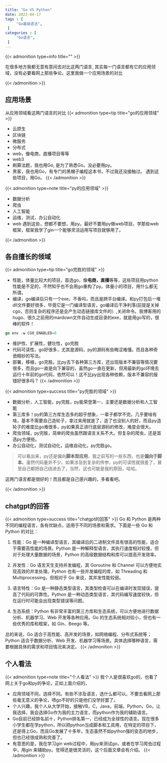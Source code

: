 ```yaml
---
title: "Go VS Python"
date: 2023-04-17
tags : [                                    
     "Go基础语法",
 ]
categories : [                              
     "Go语言",
 ]
---
```


{{< admonition type=info title=""  >}}

 在很多地方我都无意有意间去对比这两门语言, 其实每一门语言都有它的应用领域，没有必要看网上那些争论。这里我做一个应用场景的对比

{{< /admonition >}}

## 应用场景

从应用领域看这两门语言的对比
{{< admonition type=tip title="go的应用领域"  >}}
-   云原生
-   区块链
-   微服务
-   分布式
-   web，像电商，直播项目等等
-   web3
-   刷算法题，我也用Go, 是为了熟悉Go。没必要用py。
-   黑客，我也用Go，有专门的黑帽子编程这本书，不过我还没接触过。
遇到这些项目，用Go。
{{< /admonition >}}


{{< admonition type=note  title="py的应用领域"  >}}

-   数据分析
-   爬虫
-   人工智能
-   运维，测试，办公自动化
-   web
遇到这些，想都不要想，用py。最好不要用py做web项目，学那些web框架，框架我学了gin一个能够灵活运用写项目就够用了。

{{< /admonition >}}
## 各自擅长的领域

{{< admonition type=tip  title="go完胜的领域" >}}

-   性能，体量比较大的项目，首选go，像**电商，直播**等等，这些项目用python性能是不足的，不然知乎也不会用go重构了py。体量小的项目，用什么都无所谓。
-   编译，go编译后只有一个exe，不香吗，而且是跨平台编译。和py打包后一堆dll文件要好很多，毕竟它是一门编译型语言，go编译后干净利落(前提是关掉cgo，否则复杂的程序还是会产生动态链接库文件的）,关闭命令。我博客用的hugo、很久之前用的mardown文件自动生成目录的exe，就是用go写的，很棒的软件！
```go
go env -w CGO_ENABLED=0
```

-   维护性、扩展性，健壮性，go完胜
-   代码可读性，go好很多，尤其是源码，py的源码有些晦涩难懂。而且各种奇诡精妙的写法。
-   部署，移植，go完胜。比py去下各种第三方库，还出现版本不兼容等情况要很多，而且go一直是向下兼容的，虽然go一直在更新，但用最新的go环境去运行十年前的go代码，依然可以！这不比py出现各种依赖，版本不兼容的报错好很多吗？
{{< /admonition >}}


{{< admonition type=success  title="py完胜的领域" >}}
-   数据分析，人工智能，py完胜，py能荣登第一，主要还是数据分析和人工智能
-   第三库多！py的第三方库生态多的超乎想象，一辈子都学不完。几乎要啥有啥，基本不需要自己造轮子，拿过来用就是了，造了也没别人的好，而且py造轮子的难度比go难很多，py如果真正进行底层源码的修改，难度会很大。
-   爬虫领域，py完胜，简单的爬虫虽然跟语言关系不大。但复杂的爬虫，还是首选py方便些。
-   办公自动化，测试自动化，运维自动化，py完胜go。

>可以看出来，py还是偏向**脚本型应用**，我之前写的一些东西，也是**偏向于脚本**。虽然代码量并不少。如果涉及到复杂的传参，py的可读性就很差了，甚至自己都把自己绕进去了，当然，这也可能是我的原因，哈哈。

这两门语言都是很好的！而且都是自己感兴趣的，多看看吧。

{{< /admonition >}}

## chatgpt的回答
{{< admonition type=success  title="chatgpt的回答" >}}
Go 和 Python 是两种不同的编程语言，各有优缺点，适用于不同的场景和需求。下面是一些 Go 和 Python 的对比：  
  
1. 性能：Go 是一种编译型语言，其编译后的二进制文件具有很高的性能，适合于需要高性能的场景。Python 是一种解释型语言，其执行速度相对较慢，但对于处理大量数据的场景，Python 的高级数据结构和库可以提高开发效率。  
  
2. 并发性：Go 语言天生支持并发编程，其 Goroutine 和 Channel 可以方便地实现高效的并发处理。Python 也有一些并发编程的库，如 Threading 和 Multiprocessing，但相对于 Go 来说，其并发性能较弱。  
  
3. 语言特性：Go 是一种静态类型语言，其类型检查可以在编译时发现错误，提高了代码的可靠性。Python 是一种动态类型语言，其代码编写速度较快，但在运行时可能会出现类型错误等问题。  
  
4. 生态系统：Python 有非常丰富的第三方库和生态系统，可以方便地进行数据分析、机器学习、Web 开发等各种应用。Go 的生态系统相对较小，但也有一些优秀的库和框架，如 Gin、Beego 等。  
  
总的来说，Go 适合于高性能、高并发的场景，如网络编程、分布式系统等；Python 适合于数据分析、Web 开发、机器学习等场景。具体选择哪种语言，需要根据具体的需求和项目情况来决定。
{{< /admonition >}}

## 个人看法
{{< admonition type=note title="个人看法" >}}
我个人是很喜欢go的，也看了网上关于go和py的争论，正如上面介绍的，
- 应用领域不同，选择不同。有些不涉及语言，选什么都可以。不要去看网上那些毫无意义的争论，喷go不好的只是他们没学好罢了。
- 个人兴趣，我个人从大学开始，接触VB，C，Java，前端，Python，Go，让我选择，我会选择Go作为我的主力语言，而python作为我的辅助语言。
- Go目前已经排名前十，Python排名第一，已经成为全球性的语言。现在很多小学生都在学python，所以把python当成脚本和工具用，在特定的项目下，还是得上Go，而且Go发展了十多年，生态虽然不如python强的变态的地步，但也已经很成熟和完善了。
- 有意思的是，我在学习gin web过程中，用py来测试go，或者在学习爬虫过程中，用gin 来辅助py。觉得还是很灵活的，这个后面文章会有介绍。
{{< /admonition >}}